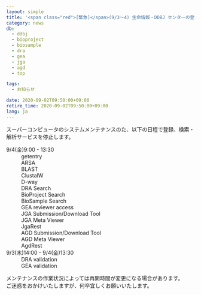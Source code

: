 ```yaml
---
layout: simple
title: '<span class="red">[緊急]</span>(9/3～4) 生命情報・DDBJ センターの登録、検索・解析サービス停止のお知らせ'
category: news
db:
  - ddbj
  - bioproject
  - biosample
  - dra
  - gea
  - jga
  - agd
  - top

tags:
  - お知らせ

date: 2020-09-02T09:50:00+09:00
retire_time: 2020-09-02T09:50:00+09:00
lang: ja
---
```


<p>スーパーコンピュータのシステムメンテナンスのた、以下の日程で登録、検索・解析サービスを停止します。</p>

<dl>
    <dt>9/4(金)9:00 - 13:30</dt>
    <dd>getentry</dd>
    <dd>ARSA</dd>
    <dd>BLAST</dd>
    <dd>ClustalW</dd>
    <dd>D-way</dd>
    <dd>DRA Search</dd>
    <dd>BioProject Search</dd>
    <dd>BioSample Search</dd>
    <dd>GEA reviewer access</dd>
    <dd>JGA Submission/Download Tool</dd>
    <dd>JGA Meta Viewer</dd>
    <dd>JgaRest</dd>
    <dd>AGD Submission/Download Tool</dd>
    <dd>AGD Meta Viewer</dd>
    <dd>AgdRest</dd>
    <dt>9/3(木)14:00 - 9/4(金)13:30</dt>
    <dd>DRA validation</dd>
    <dd>GEA validation</dd>
</dl>

<p style="margin-top: 10px;">メンテナンスの作業状況によっては再開時間が変更になる場合があります。<br>ご迷惑をおかけいたしますが、何卒宜しくお願いいたします。</p>
